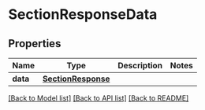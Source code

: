 # SectionResponseData

## Properties
Name | Type | Description | Notes
------------ | ------------- | ------------- | -------------
**data** | [**SectionResponse**](SectionResponse.md) |  | 

[[Back to Model list]](../README.md#documentation-for-models) [[Back to API list]](../README.md#documentation-for-api-endpoints) [[Back to README]](../README.md)

